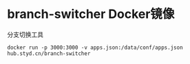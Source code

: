 # branch-switcher Docker镜像

分支切换工具


```
docker run -p 3000:3000 -v apps.json:/data/conf/apps.json hub.styd.cn/branch-switcher
```